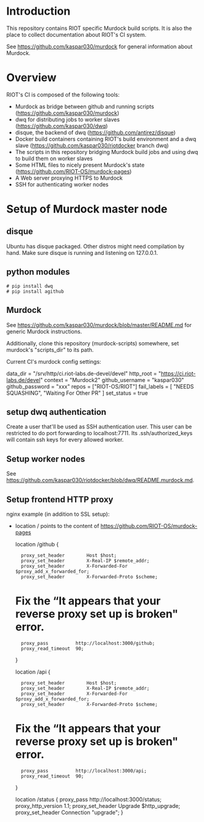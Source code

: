 # Introduction

This repository contains RIOT specific Murdock build scripts.
It is also the place to collect documentation about RIOT's CI system.

See https://github.com/kaspar030/murdock for general information about Murdock.

# Overview

RIOT's CI is composed of the following tools:

- Murdock as bridge between github and running scripts (https://github.com/kaspar030/murdock)
- dwq for distributing jobs to worker slaves (https://github.com/kaspar030/dwq)
- disque, the backend of dwq (https://github.com/antirez/disque)
- Docker build containers containing RIOT's build environment and a dwq slave (https://github.com/kaspar030/riotdocker branch dwq)
- The scripts in this repository bridging Murdock build jobs and using dwq to build them on worker slaves
- Some HTML files to nicely present Murdock's state (https://github.com/RIOT-OS/murdock-pages)
- A Web server proxying HTTPS to Murdock
- SSH for authenticating worker nodes

# Setup of Murdock master node

## disque

Ubuntu has disque packaged. Other distros might need compilation by hand.
Make sure disque is running and listening on 127.0.0.1.

## python modules

    # pip install dwq
    # pip install agithub

## Murdock

See https://github.com/kaspar030/murdock/blob/master/README.md for generic
Murdock instructions.

Additionally, clone this repository (murdock-scripts) somewhere, set murdock's
"scripts_dir" to its path.

Current CI's murdock config settings:

   data_dir = "/srv/http/ci.riot-labs.de-devel/devel"
   http_root = "https://ci.riot-labs.de/devel"
   context = "Murdock2"
   github_username = "kaspar030"
   github_password = "xxx"
   repos = ["RIOT-OS/RIOT"]
   fail_labels = [ "NEEDS SQUASHING", "Waiting For Other PR" ]
   set_status = true

## setup dwq authentication

Create a user that'll be used as SSH authentication user.
This user can be restricted to do port forwarding to localhost:7711.
Its .ssh/authorized_keys will contain ssh keys for every allowed worker.

## Setup worker nodes

See https://github.com/kaspar030/riotdocker/blob/dwq/README.murdock.md.

## Setup frontend HTTP proxy

nginx example (in addition to SSL setup):

- location / points to the content of https://github.com/RIOT-OS/murdock-pages

    location /github {

        proxy_set_header        Host $host;
        proxy_set_header        X-Real-IP $remote_addr;
        proxy_set_header        X-Forwarded-For $proxy_add_x_forwarded_for;
        proxy_set_header        X-Forwarded-Proto $scheme;

    # Fix the “It appears that your reverse proxy set up is broken" error.
        proxy_pass          http://localhost:3000/github;
        proxy_read_timeout  90;
    }


    location /api {

        proxy_set_header        Host $host;
        proxy_set_header        X-Real-IP $remote_addr;
        proxy_set_header        X-Forwarded-For $proxy_add_x_forwarded_for;
        proxy_set_header        X-Forwarded-Proto $scheme;

    # Fix the “It appears that your reverse proxy set up is broken" error.
        proxy_pass          http://localhost:3000/api;
        proxy_read_timeout  90;
    }

    location /status {
        proxy_pass http://localhost:3000/status;
        proxy_http_version 1.1;
        proxy_set_header Upgrade $http_upgrade;
        proxy_set_header Connection "upgrade";
    }
